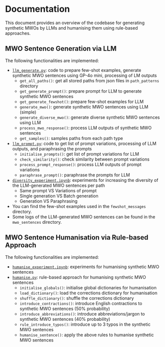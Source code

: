 # Documentation

This document provides an overview of the codebase for generating synthetic MWOs by LLMs and humanising them using rule-based approaches.

## MWO Sentence Generation via LLM

The following functionalities are implemented:

- [`llm_generate.py`](https://github.com/nlp-tlp/Hons24_AllisonLau/blob/main/Generate/llm_generate.py): code to prepare few-shot examples, generate synthetic MWO sentences using GP-4o mini, processing of LM outputs
    - `get_all_paths()`: get all stored paths from json files in `path_patterns` directory
    - `get_generate_prompt()`: prepare prompt for LLM to generate synthetic MWO sentences
    - `get_generate_fewshot()`: prepare few-shot examples for LLM
    - `generate_mwo()`: generate synthetic MWO sentences using LLM (simple)
    - `generate_diverse_mwo()`: generate diverse synthetic MWO sentences using LLM
    - `process_mwo_response()`: process LLM outputs of synthetic MWO sentences
    - `get_samples()`: samples paths from each path type
- [`llm_prompt.py`](https://github.com/nlp-tlp/Hons24_AllisonLau/blob/main/Generate/llm_prompt.py): code to get list of prompt variations, processing of LLM outputs, and paraphrasing the prompts
    - `initialise_prompts()`: get list of prompt variations for LLM
    - `check_similarity()`: check similarity between prompt variations
    - `process_prompt_response()`: process LLM outputs of prompt variations
    - `paraphrase_prompt()`: paraphrase the prompts for LLM
- [`diversity_experiment.ipynb`](https://github.com/nlp-tlp/Hons24_AllisonLau/blob/main/Generate/diversity_experiment.ipynb): experiments for increasing the diversity of the LLM-generated MWO sentences per path
    - Same prompt VS Variations of prompt
    - Single generation VS Batch generation
    - Generation VS Paraphrasing
- You can find the few-shot examples used in the `fewshot_messages` directory.
- Some logs of the LLM-generated MWO sentences can be found in the `mwo_sentences` directory.

## MWO Sentence Humanisation via Rule-based Approach

The following functionalities are implemented:

- [`humanise_experiment.ipynb`](https://github.com/nlp-tlp/Hons24_AllisonLau/blob/main/Humanise/humanise_experiment.ipynb): experiments for humanising synthetic MWO sentences
- [`humanise.py`](https://github.com/nlp-tlp/Hons24_AllisonLau/blob/main/Humanise/humanise.py): rule-based approach for humanising synthetic MWO sentences
    - `initialise_globals()`: initialise global dictionaries for humanisation
    - `load_dictionary()`: load the corrections dictionary for humanisation
    - `shuffle_dictionary()`: shuffle the corrections dictionary
    - `introduce_contractions()`: introduce English contractions to synthetic MWO sentences (50% probability)
    - `introduce_abbreviations()`: introduce abbreviations/jargon to synthetic MWO sentences (40% probability)
    - `rule_introduce_typos()`: introduce up to 3 typos in the synthetic MWO sentences 
    - `humanise_sentence()`: apply the above rules to humanise synthetic MWO sentences


